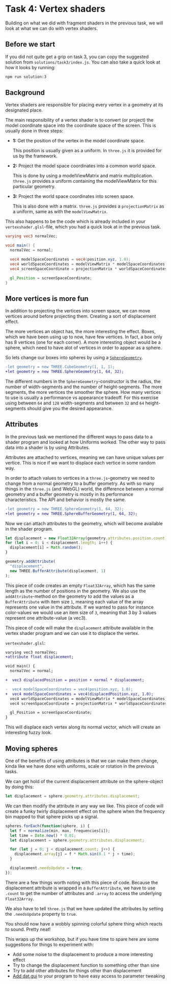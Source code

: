 # Task 4: Vertex shaders

Building on what we did with fragment shaders in the previous task, we will look at what we can do with vertex shaders.

## Before we start

If you did not quite get a grip on task 3, you can copy the suggested solution from `solutions/task3/index.js`. You can also take a quick look at how it looks by running:

```sh
npm run solution:3
```

## Background

Vertex shaders are responsible for placing every vertex in a geometry at its designated place.

The main responsibility of a vertex shader is to convert (or project) the model coordinate space into the coordinate space of the screen. This is usually done in three steps:

- **1:** Get the position of the vertex in the model coordinate space.

  This position is usually given as a uniform. In `three.js` it is provided for us by the framework.

- **2:** Project the model space coordinates into a common world space.

  This is done by using a modelViewMatrix and matrix multiplication. `three.js` provides a uniform containing the modelViewMatrix for this particular geometry.

- **3:** Project the world space coordinates into screen space.

  This is also done with a matrix. `three.js` provides a `projectionMatrix` as a uniform, same as with the `modelViewMatrix`.

This also happens to be the code which is already included in your `vertexshader.glsl`-file, which you had a quick look at in the previous task.

```glsl
varying vec3 normalVec;

void main() {
  normalVec = normal;

  vec4 modelSpaceCoordinates = vec4(position.xyz, 1.0);
  vec4 worldSpaceCoordinates = modelViewMatrix * modelSpaceCoordinates;
  vec4 screenSpaceCoordinate = projectionMatrix * worldSpaceCoordinates;

  gl_Position = screenSpaceCoordinate;
}
```

## More vertices is more fun

In addition to projecting the vertices into screen space, we can move vertices around before projecting them. Creating a sort of displacement effect.

The more vertices an object has, the more interesting the effect. Boxes, which we have been using up to now, have few vertices. In fact, a box only has 8 vertices (one for each corner). A more interesting object would be a sphere, which need to have alot of vertices in order to appear as a sphere.

So lets change our boxes into spheres by using a [`SphereGeometry`](https://threejs.org/docs/#api/en/geometries/SphereGeometry).

```diff
-let geometry = new THREE.CubeGeometry(1, 1, 1);
+let geometry = new THREE.SphereGeometry(1, 64, 32);
```

The different numbers in the `SphereGeometry`-constructor is the radius, the number of width-segments and the number of height-segments. The more segments, the more vertices the smoother the sphere. How many vertices to use is usually a performance vs appearance tradeoff. For this exercise using between `64` and `128` width-segments and between `32` and `64` height-segments should give you the desired appearance.

## Attributes

In the previous task we mentioned the different ways to pass data to a shader program and looked at how Uniforms worked. The other way to pass data into a shader is by using Attributes.

Attributes are attached to vertices, meaning we can have unique values per vertice. This is nice if we want to displace each vertice in some random way.

In order to attach values to vertices in a `three.js`-geometry we need to change from a normal geometry to a buffer geometry. As with so many things in the `three.js` (and WebGL) world, the difference between a normal geometry and a buffer geometry is mostly in its performance characteristics. The API and behavior is mostly the same.

```diff
-let geometry = new THREE.SphereGeometry(1, 64, 32);
+let geometry = new THREE.SphereBufferGeometry(1, 64, 32);
```

Now we can attach attributes to the geometry, which will become available in the shader program.

```js
let displacement = new Float32Array(geometry.attributes.position.count);
for (let i = 0; i < displacement.length; i++) {
  displacement[i] = Math.random();
}

geometry.addAttribute(
  "displacement",
  new THREE.BufferAttribute(displacement, 1)
);
```

This piece of code creates an empty `Float32Array`, which has the same length as the number of positions in the geometry. We also use the `addAttribute`-method on the geometry to add the values as a `BufferAttribute` with item size `1`, meaning each value of the array represents one value in the attribute. If we wanted to pass for instance color-values we would use an item size of `3`, meaning that 3 by 3 values represent one attribute-value (a vec3).

This piece of code will make the `displacement` attribute available in the vertex shader program and we can use it to displace the vertex.

`vertexshader.glsl`:
```diff
varying vec3 normalVec;
+attribute float displacement;

void main() {
  normalVec = normal;

+  vec3 displacedPosition = position + normal * displacement;

-  vec4 modelSpaceCoordinates = vec4(position.xyz, 1.0);
+  vec4 modelSpaceCoordinates = vec4(displacedPosition.xyz, 1.0);
  vec4 worldSpaceCoordinates = modelViewMatrix * modelSpaceCoordinates;
  vec4 screenSpaceCoordinate = projectionMatrix * worldSpaceCoordinates;

  gl_Position = screenSpaceCoordinate;
}
```

This will displace each vertex along its normal vector, which will create an interesting fuzzy look.

## Moving spheres

One of the benefits of using attributes is that we can make them change, kinda like we have done with uniforms, scale or rotation in the previous tasks.

We can get hold of the current displacement attribute on the sphere-object by doing this:

```js
let displacement = sphere.geometry.attributes.displacement;
```

We can then modify the attribute in any way we like. This piece of code will create a funky twirly displacement effect on the sphere when the frequency bin mapped to that sphere picks up a signal.

```js
spheres.forEach(function(sphere, i) {
  let f = normalize(min, max, frequencies[i]);
  let time = Date.now() * 0.01;
  let displacement = sphere.geometry.attributes.displacement;

  for (let j = 0; j < displacement.count; j++) {
    displacement.array[j] = f * Math.sin(0.1 * j + time);
  }

  displacement.needsUpdate = true;
});
```

There are a few things worth noting with this piece of code. Because the displacement attribute is wrapped in a `BufferAttribute`, we have to use `.count` to get the number of attributes and `.array` to access the underlying `Float32Array`.

We also have to tell `three.js` that we have updated the attributes by setting the `.needsUpdate` property to `true`.

You should now have a wobbly spinning colorful sphere thing which reacts to sound. Pretty neat!

This wraps up the workshop, but if you have time to spare here are some suggestions for things to experiment with:

- Add some noise to the displacement to produce a more interesting effect
- Try to change the displacement function to something other than sine
- Try to add other attributes for things other than displacement
- [Add dat.gui](https://github.com/holgerl/3d-visualization-workshop/tree/master/tasks/bonus-task.md) to your program to have easy access to parameter tweaking
